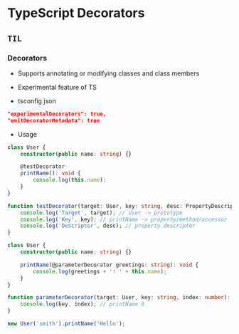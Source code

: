 # TypeScript Decorators

## `TIL`

### Decorators

-   Supports annotating or modifying classes and class members
-   Experimental feature of TS

-   tsconfig.json

```json
"experimentalDecorators": true,
"emitDecoratorMetadata": true
```

-   Usage

```typescript
class User {
    constructor(public name: string) {}

    @testDecorator
    printName(): void {
        console.log(this.name);
    }
}

function testDecorator(target: User, key: string, desc: PropertyDescriptor): void {
    console.log('Target', target); // User -> prototype
    console.log('Key', key); // printName -> property/method/accessor
    console.log('Descriptor', desc); // property descriptor
}
```

```typescript
class User {
    constructor(public name: string) {}

    printName(@parameterDecorator greetings: string): void {
        console.log(greetings + '! ' + this.name);
    }
}

function parameterDecorator(target: User, key: string, index: number): void {
    console.log(key, index); // printName 0
}

new User('smith').printName('Hello');
```

